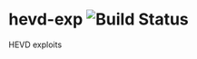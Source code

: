 # hevd-exp ![Build Status](https://github.com/glslang/hevd-exp/actions/workflows/ci.yml/badge.svg)
HEVD exploits

